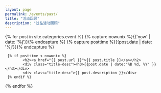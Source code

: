 ```yaml
---
layout: page
permalink: /events/past/
title: "活动回顾"
description: "过往活动回顾"
---
```


<div class="tiles">
{% for post in site.categories.event %}
     {% capture nowunix %}{{'now' | date: '%j'}}{% endcapture %}
     {% capture posttime %}{{post.date | date: '%j'}}{% endcapture %}

     {% if posttime < nowunix %}
            <h2><a href="{{ post.url }}">{{ post.title }}</a></h2>
            <div class="title-desc"><h3>{{post.date | date:"%B %d, %Y" }}</h3></div>
            <div class="title-desc">{{ post.description }}</div>
     {% endif %}
{% endfor %}
</div><!-- /.tiles -->
